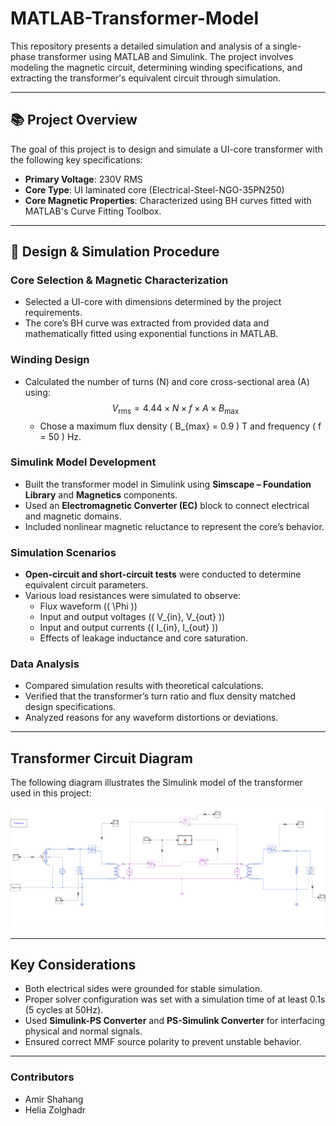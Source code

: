 # MATLAB-Transformer-Model

This repository presents a detailed simulation and analysis of a single-phase transformer using MATLAB and Simulink. The project involves modeling the magnetic circuit, determining winding specifications, and extracting the transformer's equivalent circuit through simulation.

---

## 📚 Project Overview
The goal of this project is to design and simulate a UI-core transformer with the following key specifications:
- **Primary Voltage**: 230V RMS
- **Core Type**: UI laminated core (Electrical-Steel-NGO-35PN250)
- **Core Magnetic Properties**: Characterized using BH curves fitted with MATLAB's Curve Fitting Toolbox.

---

## 📝 Design & Simulation Procedure

### Core Selection & Magnetic Characterization
- Selected a UI-core with dimensions determined by the project requirements.
- The core’s BH curve was extracted from provided data and mathematically fitted using exponential functions in MATLAB.

### Winding Design
- Calculated the number of turns (N) and core cross-sectional area (A) using:
$$
  V_{\text{rms}} = 4.44 \times N \times f \times A \times B_{\text{max}}
  $$
  - Chose a maximum flux density \( B_{max} = 0.9 \) T and frequency \( f = 50 \) Hz.

### Simulink Model Development
- Built the transformer model in Simulink using **Simscape – Foundation Library** and **Magnetics** components.
- Used an **Electromagnetic Converter (EC)** block to connect electrical and magnetic domains.
- Included nonlinear magnetic reluctance to represent the core’s behavior.

### Simulation Scenarios
- **Open-circuit and short-circuit tests** were conducted to determine equivalent circuit parameters.
- Various load resistances were simulated to observe:
  - Flux waveform (\( \Phi \))
  - Input and output voltages (\( V_{in}, V_{out} \))
  - Input and output currents (\( I_{in}, I_{out} \))
  - Effects of leakage inductance and core saturation.

### Data Analysis
- Compared simulation results with theoretical calculations.
- Verified that the transformer’s turn ratio and flux density matched design specifications.
- Analyzed reasons for any waveform distortions or deviations.

---

## Transformer Circuit Diagram
The following diagram illustrates the Simulink model of the transformer used in this project:

![Transformer Circuit Diagram](transformer_circuit_diagram.png)

---

##  Key Considerations
- Both electrical sides were grounded for stable simulation.
- Proper solver configuration was set with a simulation time of at least 0.1s (5 cycles at 50Hz).
- Used **Simulink-PS Converter** and **PS-Simulink Converter** for interfacing physical and normal signals.
- Ensured correct MMF source polarity to prevent unstable behavior.

---

### Contributors
- Amir Shahang
- Helia Zolghadr


